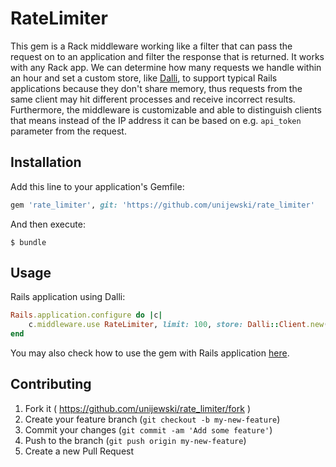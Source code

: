 # RateLimiter

This gem is a Rack middleware working like a filter that can pass the request on to an application and filter the response that is returned. It works with any Rack app. We can determine how many requests we handle within an hour and set a custom store, like [Dalli](https://github.com/mperham/dalli), to support typical Rails applications because they don't share memory, thus requests from the same client may hit different processes and receive incorrect results. Furthermore, the middleware is customizable and able to distinguish clients that means instead of the IP address it can be based on e.g. `api_token` parameter from the request.

## Installation

Add this line to your application's Gemfile:

```ruby
gem 'rate_limiter', git: 'https://github.com/unijewski/rate_limiter'
```

And then execute:

    $ bundle

## Usage

Rails application using Dalli:
```ruby
Rails.application.configure do |c|
    c.middleware.use RateLimiter, limit: 100, store: Dalli::Client.new(<required options>)
end
```

You may also check how to use the gem with Rails application [here](https://github.com/unijewski/middleware_test_app).

## Contributing

1. Fork it ( https://github.com/unijewski/rate_limiter/fork )
2. Create your feature branch (`git checkout -b my-new-feature`)
3. Commit your changes (`git commit -am 'Add some feature'`)
4. Push to the branch (`git push origin my-new-feature`)
5. Create a new Pull Request
